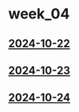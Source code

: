 # week_04 <!-- markmap: foldAll -->
## [2024-10-22](2024-10-22/2024-10-22.html)
## [2024-10-23](2024-10-23/2024-10-23.html)
## [2024-10-24](2024-10-24/2024-10-24.html)

